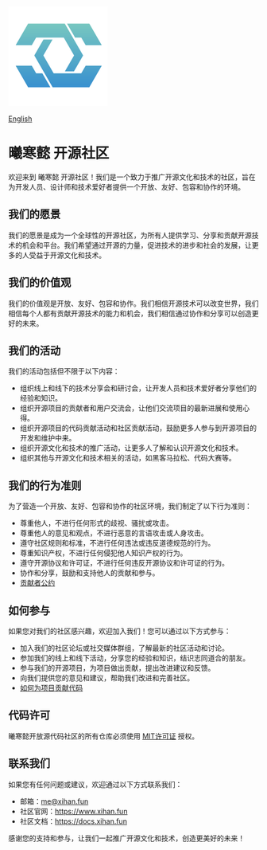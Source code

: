 ![LOGO](./assets/LOGO.png)

[English](README.md)

# 曦寒懿 开源社区

欢迎来到 曦寒懿 开源社区！我们是一个致力于推广开源文化和技术的社区，旨在为开发人员、设计师和技术爱好者提供一个开放、友好、包容和协作的环境。

## 我们的愿景

我们的愿景是成为一个全球性的开源社区，为所有人提供学习、分享和贡献开源技术的机会和平台。我们希望通过开源的力量，促进技术的进步和社会的发展，让更多的人受益于开源文化和技术。

## 我们的价值观

我们的价值观是开放、友好、包容和协作。我们相信开源技术可以改变世界，我们相信每个人都有贡献开源技术的能力和机会，我们相信通过协作和分享可以创造更好的未来。

## 我们的活动

我们的活动包括但不限于以下内容：

- 组织线上和线下的技术分享会和研讨会，让开发人员和技术爱好者分享他们的经验和知识。
- 组织开源项目的贡献者和用户交流会，让他们交流项目的最新进展和使用心得。
- 组织开源项目的代码贡献活动和社区贡献活动，鼓励更多人参与到开源项目的开发和维护中来。
- 组织开源文化和技术的推广活动，让更多人了解和认识开源文化和技术。
- 组织其他与开源文化和技术相关的活动，如黑客马拉松、代码大赛等。

## 我们的行为准则

为了营造一个开放、友好、包容和协作的社区环境，我们制定了以下行为准则：

- 尊重他人，不进行任何形式的歧视、骚扰或攻击。
- 尊重他人的意见和观点，不进行恶意的言语攻击或人身攻击。
- 遵守社区规则和标准，不进行任何违法或违反道德规范的行为。
- 尊重知识产权，不进行任何侵犯他人知识产权的行为。
- 遵守开源协议和许可证，不进行任何违反开源协议和许可证的行为。
- 协作和分享，鼓励和支持他人的贡献和参与。
- [贡献者公约](CODE_OF_CONDUCT_cn.md)

## 如何参与

如果您对我们的社区感兴趣，欢迎加入我们！您可以通过以下方式参与：

- 加入我们的社区论坛或社交媒体群组，了解最新的社区活动和讨论。
- 参加我们的线上和线下活动，分享您的经验和知识，结识志同道合的朋友。
- 参与我们的开源项目，为项目做出贡献，提出改进建议和反馈。
- 向我们提供您的意见和建议，帮助我们改进和完善社区。
- [如何为项目贡献代码](CONTRIBUTING_cn.md)

## 代码许可

曦寒懿开放源代码社区的所有仓库必须使用 [MIT许可证](https://opensource.org/license/MIT) 授权。

## 联系我们

如果您有任何问题或建议，欢迎通过以下方式联系我们：

- 邮箱：me@xihan.fun
- 社区官网：https://www.xihan.fun
- 社区文档：https://docs.xihan.fun

感谢您的支持和参与，让我们一起推广开源文化和技术，创造更美好的未来！
